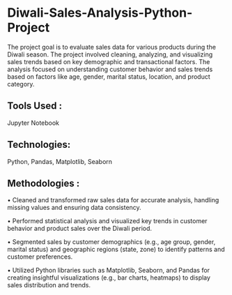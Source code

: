 # Diwali-Sales-Analysis-Python-Project

The project goal is to evaluate sales data for various products during the Diwali season. The project involved cleaning, analyzing, and visualizing sales trends based on key demographic and transactional factors. The analysis focused on understanding customer behavior and sales trends based on factors like age, gender, marital status, location, and product category.
## Tools Used :
Jupyter Notebook

## Technologies: 
Python, Pandas, Matplotlib, Seaborn 

## Methodologies :
• Cleaned and transformed raw sales data for accurate analysis, handling missing values and ensuring data consistency.
<br>

• Performed statistical analysis and visualized key trends in customer behavior and product sales over the Diwali period.
<br>

• Segmented sales by customer demographics (e.g., age group, gender, marital status) and geographic regions (state, zone) to identify patterns and customer preferences.
<br>

• Utilized Python libraries such as Matplotlib, Seaborn, and Pandas for creating insightful visualizations (e.g., bar charts, heatmaps) to display sales distribution and trends.


